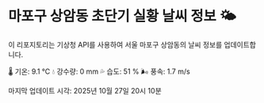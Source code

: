 
# 마포구 상암동 초단기 실황 날씨 정보 🌤️

이 리포지토리는 기상청 API를 사용하여 서울 마포구 상암동의 날씨 정보를 업데이트합니다. 

🌡️ 기온: 9.1 ℃
💧 강수량: 0 mm
💦 습도: 51 %
🌬️ 풍속: 1.7 m/s

마지막 업데이트 시각: 2025년 10월 27일 20시 10분    
